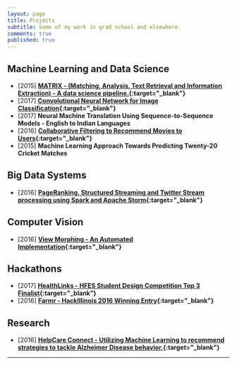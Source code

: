 ```yaml
---
layout: page
title: Projects
subtitle: Some of my work in grad school and elsewhere.
comments: true
published: true
---
```


## Machine Learning and Data Science

-  [2015] **[MATRIX - (Matching, Analysis, Text Retrieval and Information Extraction) - A data science pipeline.](http://pages.cs.wisc.edu/~ashenoy/CS784/){:target="_blank"}**
-  [2017] **[Convolutional Neural Network for Image Classification](http://ashishvs.in/2017-03-21-how-i-built-a-convolutional-neural-network-in-java/){:target="_blank"}**
-  [2017] **Neural Machine Translation Using Sequence-to-Sequence Models - English to Indian Languages**
-  [2016] **[Collaborative Filtering to Recommend Movies to Users](https://github.com/sardanaekta/movie-recommender-system){:target="_blank"}**
-  [2015] **Machine Learning Approach Towards Predicting Twenty-20 Cricket Matches**

## Big Data Systems

-  [2016] **[PageRanking, Structured Streaming and Twitter Stream processing using Spark and Apache Storm](https://github.com/ashishvshenoy/twitter-stream-spark){:target="_blank"}**

## Computer Vision

-  [2016] **[View Morphing - An Automated Implementation](http://pages.cs.wisc.edu/~ashenoy/CS766/){:target="_blank"}**

## Hackathons

-  [2017] **[HealthLinks - HFES Student Design Competition Top 3 Finalist](http://wernerlab.engr.wisc.edu/hfes_health_links.html){:target="_blank"}**
-  [2016] **[Farmr - HackIllinois 2016 Winning Entry](https://devpost.com/software/farmr){:target="_blank"}**

## Research

-  [2016] **[HelpCare Connect - Utilizing Machine Learning to recommend strategies to tackle Alzheimer Disease behavior.](http://wernerlab.engr.wisc.edu/helpcare_connect.html){:target="_blank"}**

---
